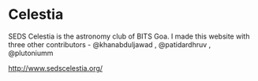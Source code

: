 # Celestia

SEDS Celestia is the astronomy club of BITS Goa.
I made this website with three other contributors - @khanabduljawad , @patidardhruv , @plutoniumm

http://www.sedscelestia.org/
